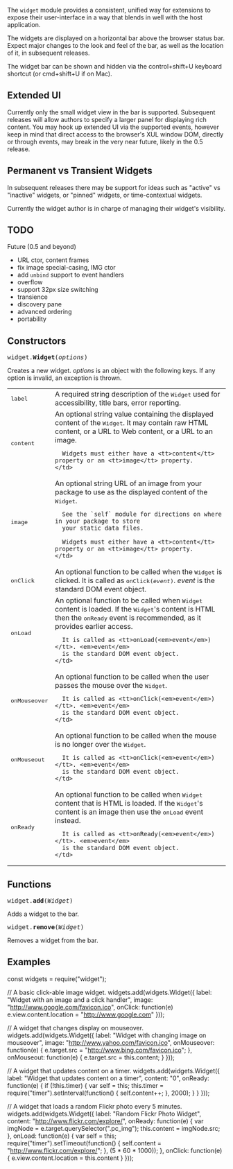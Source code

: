 The `widget` module provides a consistent, unified way for extensions to
expose their user-interface in a way that blends in well with the host
application.

The widgets are displayed on a horizontal bar above the browser status
bar. Expect major changes to the look and feel of the bar, as well as
the location of it, in subsequent releases.

The widget bar can be shown and hidden via the control+shift+U keyboard
shortcut (or cmd+shift+U if on Mac).

## Extended UI

Currently only the small widget view in the bar is supported.
Subsequent releases will allow authors to specify a larger panel
for displaying rich content. You may hook up extended UI via the
supported events, however keep in mind that direct access to the
browser's XUL window DOM, directly or through events, may break
in the very near future, likely in the 0.5 release.

## Permanent vs Transient Widgets

In subsequent releases there may be support for ideas such as "active"
vs "inactive" widgets, or "pinned" widgets, or time-contextual widgets.

Currently the widget author is in charge of managing their widget's
visibility.

## TODO

Future (0.5 and beyond)
* URL ctor, content frames
* fix image special-casing, IMG ctor
* add `unbind` support to event handlers
* overflow
* support 32px size switching
* transience
* discovery pane
* advanced ordering
* portability

## Constructors ##

<tt>widget.**Widget**(*options*)</tt>

Creates a new widget. *options* is an object with
the following keys.  If any option is invalid, an exception is thrown.

<table>
  <tr>
    <td><tt>label</tt></td>
    <td>
      A required string description of the <tt>Widget</tt> used for
      accessibility, title bars, error reporting.
    </td>
  </tr>
  <tr>
    <td><tt>content</tt></td>
    <td>
      An optional string value containing the displayed content of the <tt>Widget</tt>.
      It may contain raw HTML content, or a URL to Web content, or a URL to an image.
      
      Widgets must either have a <tt>content</tt> property or an <tt>image</tt> property.
    </td>
  </tr>
  <tr>
    <td><tt>image</tt></td>
    <td>
      An optional string URL of an image from your package to use
      as the displayed content of the <tt>Widget</tt>.

      See the `self` module for directions on where in your package to store
      your static data files.

      Widgets must either have a <tt>content</tt> property or an <tt>image</tt> property.
    </td>
  </tr>
  <tr>
    <td><tt>onClick</tt></td>
    <td>
      An optional function to be called when the <tt>Widget</tt> is clicked.
      It is called as <tt>onClick(<em>event</em>)</tt>. <em>event</em> is the 
      standard DOM event object.
    </td>
  </tr>
  <tr>
    <td><tt>onLoad</tt></td>
    <td>
      An optional function to be called when <tt>Widget</tt> content
      is loaded. If the <tt>Widget</tt>'s content is HTML
      then the <tt>onReady</tt> event is recommended, as it provides
      earlier access.
      
      It is called as <tt>onLoad(<em>event</em>)</tt>. <em>event</em>
      is the standard DOM event object.
    </td>
  </tr> 
  <tr>
    <td><tt>onMouseover</tt></td>
    <td>
      An optional function to be called when the user passes the mouse
      over the <tt>Widget</tt>.
      
      It is called as <tt>onClick(<em>event</em>)</tt>. <em>event</em>
      is the standard DOM event object.
    </td>
  </tr>
  <tr>
    <td><tt>onMouseout</tt></td>
    <td>
      An optional function to be called when the mouse is no longer
      over the <tt>Widget</tt>.
      
      It is called as <tt>onClick(<em>event</em>)</tt>. <em>event</em>
      is the standard DOM event object.
    </td>
  </tr>
  <tr>
    <td><tt>onReady</tt></td>
    <td>
      An optional function to be called when <tt>Widget</tt> content
      that is HTML is loaded. If the <tt>Widget</tt>'s content is an image
      then use the <tt>onLoad</tt> event instead.
      
      It is called as <tt>onReady(<em>event</em>)</tt>. <em>event</em>
      is the standard DOM event object.
    </td>
  </tr> 
</table>

## Functions ##

<tt>widget.**add**(*Widget*)</tt>

Adds a widget to the bar.

<tt>widget.**remove**(*Widget*)</tt>

Removes a widget from the bar.

## Examples ##

const widgets = require("widget");

// A basic click-able image widget.
widgets.add(widgets.Widget({
  label: "Widget with an image and a click handler",
  image: "http://www.google.com/favicon.ico",
  onClick: function(e) e.view.content.location = "http://www.google.com"
}));

// A widget that changes display on mouseover.
widgets.add(widgets.Widget({
  label: "Widget with changing image on mouseover",
  image: "http://www.yahoo.com/favicon.ico",
  onMouseover: function(e) {
    e.target.src = "http://www.bing.com/favicon.ico";
  },
  onMouseout: function(e) {
    e.target.src = this.content;
  }
}));

// A widget that updates content on a timer.
widgets.add(widgets.Widget({
  label: "Widget that updates content on a timer",
  content: "0",
  onReady: function(e) {
    if (!this.timer) {
      var self = this;
      this.timer = require("timer").setInterval(function() {
        self.content++;
      }, 2000);
    }
  }
}));

// A widget that loads a random Flickr photo every 5 minutes.
widgets.add(widgets.Widget({
  label: "Random Flickr Photo Widget",
  content: "http://www.flickr.com/explore/",
  onReady: function(e) {
    var imgNode = e.target.querySelector(".pc_img");
    this.content = imgNode.src;
  },
  onLoad: function(e) {
    var self = this;
    require("timer").setTimeout(function() {
      self.content = "http://www.flickr.com/explore/";
    }, (5 * 60 * 1000));
  },
  onClick: function(e) {
    e.view.content.location = this.content
  }
}));
